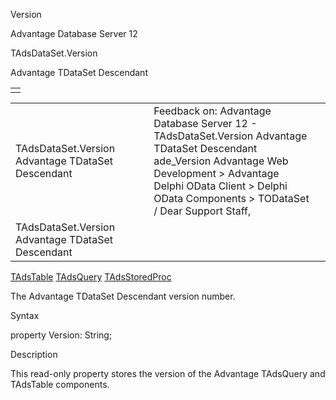 Version




Advantage Database Server 12  

TAdsDataSet.Version

Advantage TDataSet Descendant

|  |
| --- |
|  |

|  |  |  |  |  |
| --- | --- | --- | --- | --- |
| TAdsDataSet.Version  Advantage TDataSet Descendant |  |  | Feedback on: Advantage Database Server 12 - TAdsDataSet.Version Advantage TDataSet Descendant ade\_Version Advantage Web Development > Advantage Delphi OData Client > Delphi OData Components > TODataSet / Dear Support Staff, |  |
| TAdsDataSet.Version  Advantage TDataSet Descendant |  |  |  |  |

[TAdsTable](ade_tadstable_7.htm) [TAdsQuery](ade_tadsquery.htm) [TAdsStoredProc](ade_tadsstoredproc.htm)

The Advantage TDataSet Descendant version number.

Syntax

property Version: String;

Description

This read-only property stores the version of the Advantage TAdsQuery and TAdsTable components.